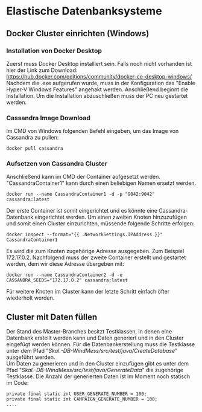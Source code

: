 # Elastische Datenbanksysteme
## Docker Cluster einrichten (Windows)
### Installation von Docker Desktop
Zuerst muss Docker Desktop installiert sein. Falls noch nicht vorhanden ist hier der Link zum Download:
https://hub.docker.com/editions/community/docker-ce-desktop-windows/ \
Nachdem die .exe aufgerufen wurde, muss in der Konfiguration das "Enable Hyper-V Windows Features" angehakt werden. Anschließend beginnt die Installation. Um die Installation abzuschließen muss der PC neu gestartet werden.

### Cassandra Image Download
Im CMD von Windows folgenden Befehl eingeben, um das Image von Cassandra zu pullen:
```console
docker pull cassandra
```

### Aufsetzen von Cassandra Cluster
Anschließend kann im CMD der Container aufgesetzt werden. "CassandraContainer1" kann durch einen beliebigen Namen ersetzt werden.
```console
docker run --name CassandraContainer1 -d -p "9042:9042" cassandra:latest
```
Der erste Container ist somit eingerichtet und es könnte eine Cassandra-Datenbank eingerichtet werden. Um einen zweiten Knoten hinzuzufügen und somit einen Cluster einzurichten, müssende folgende Schritte erfolgen:
```console
docker inspect --format="{{ .NetworkSettings.IPAddress }}" CassandraContainer1
```
Es wird die zum Knoten zugehörige Adresse ausgegeben. Zum Beispiel 172.17.0.2. Nachfolgend muss der zweite Container erstellt und gestartet werden, dem wir diese Adresse übergeben mit:
```console
docker run --name CassandraContainer2 -d -e CASSANDRA_SEEDS="172.17.0.2" cassandra:latest
```
Für weitere Knoten im Cluster kann der letzte Schritt einfach öfter wiederholt werden.

## Cluster mit Daten füllen
Der Stand des Master-Branches besitzt Testklassen, in denen eine Datenbank erstellt werden kann und Daten generiert und in den Cluster eingefügt werden können.
Für die Datenbankerstellung muss die Testklasse unter dem Pfad "*Skal.-DB-WindMess/src/test/java/CreateDatabase*" ausgeführt werden. \
Um Daten zu generieren und in den Cluster einzufügen gibt es unter dem Pfad "*Skal.-DB-WindMess/src/test/java/GenerateData*" die zugehörige Testklasse. Die Anzahl der generierten Daten ist im Moment noch statisch im Code:
```code
private final static int USER_GENERATE_NUMBER = 100;
private final static int CAMPAIGN_GENERATE_NUMBER = 100;
....
```
